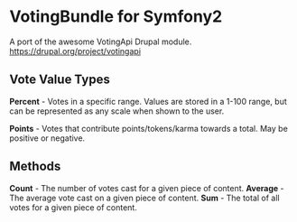 VotingBundle for Symfony2
============================

A port of the awesome VotingApi Drupal module. https://drupal.org/project/votingapi

Vote Value Types
----------------
**Percent**
    - Votes in a specific range. Values are stored in a 1-100 range, but can be represented as any scale when shown to the user.

**Points**
    - Votes that contribute points/tokens/karma towards a total. May be positive or negative.

Methods
-------
**Count**
    - The number of votes cast for a given piece of content.
**Average**
    - The average vote cast on a given piece of content.
**Sum**
    - The total of all votes for a given piece of content.
